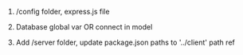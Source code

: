 1. /config folder, express.js file

2. Database global var OR connect in model

3. Add /server folder, update package.json paths to '../client' path ref